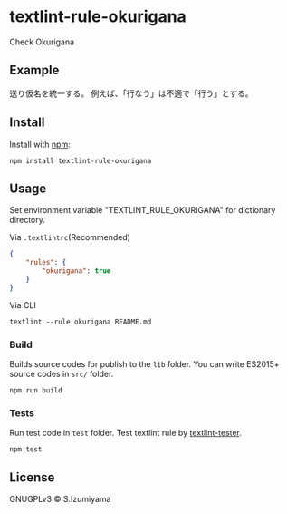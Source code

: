 # textlint-rule-okurigana

Check Okurigana

## Example

送り仮名を統一する。
例えば、「行なう」は不適で「行う」とする。

## Install

Install with [npm](https://www.npmjs.com/):

    npm install textlint-rule-okurigana

## Usage

Set environment variable "TEXTLINT_RULE_OKURIGANA" for dictionary directory.

Via `.textlintrc`(Recommended)

```json
{
    "rules": {
        "okurigana": true
    }
}
```

Via CLI

```
textlint --rule okurigana README.md
```

### Build

Builds source codes for publish to the `lib` folder.
You can write ES2015+ source codes in `src/` folder.

    npm run build

### Tests

Run test code in `test` folder.
Test textlint rule by [textlint-tester](https://github.com/textlint/textlint-tester).

    npm test

## License

GNUGPLv3 © S.Izumiyama
